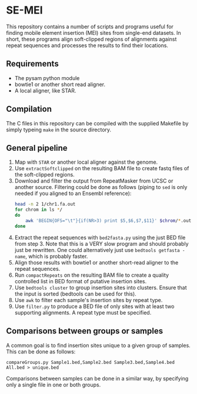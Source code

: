 SE-MEI
======

This repository contains a number of scripts and programs useful for finding mobile element insertion (MEI) sites from single-end datasets. In short, these programs align soft-clipped regions of alignments against repeat sequences and processes the results to find their locations.

Requirements
------------

 * The pysam python module
 * bowtie1 or another short read aligner.
 * A local aligner, like STAR.

Compilation
-----------

The C files in this repository can be compiled with the supplied Makefile by simply typeing `make` in the source directory.

General pipeline
----------------

1. Map with `STAR` or another local aligner against the genome.
2. Use `extractSoftclipped` on the resulting BAM file to create fastq files of the soft-clipped regions.
3. Download and filter the output from RepeatMasker from UCSC or another source. Filtering could be done as follows (piping to `sed` is only needed if you aligned to an Ensembl reference):
   ```bash
   head -n 2 1/chr1.fa.out
   for chrom in ls */
   do
       awk 'BEGIN{OFS="\t"}{if(NR>3) print $5,$6,$7,$11}' $chrom/*.out | sed 's/chr//g' >> rmask.bed
   done
   ```
4. Extract the repeat sequences with `bed2fasta.py` using the just BED file from step 3. Note that this is a VERY slow program and should probably just be rewritten. One could alternatively just use `bedtools getfasta -name`, which is probably faster.
5. Align those results with bowtie1 or another short-read aligner to the repeat sequences.
6. Run `compactRepeats` on the resulting BAM file to create a quality controlled list in BED format of putative insertion sites.
7. Use `bedtools cluster` to group insertion sites into clusters. Ensure that the input is sorted (bedtools can be used for this).
8. Use `awk` to filter each sample's insertion sites by repeat type.
9. Use `filter.py` to produce a BED file of only sites with at least two supporting alignments. A repeat type must be specified.

Comparisons between groups or samples
-------------------------------------

A common goal is to find insertion sites unique to a given group of samples. This can be done as follows:

    compareGroups.py Sample1.bed,Sample2.bed Sample3.bed,Sample4.bed All.bed > unique.bed

Comparisons between samples can be done in a similar way, by specifying only a single file in one or both groups.
